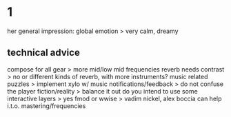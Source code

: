 # 1
her general impression: global emotion > very calm, dreamy

## technical advice
compose for all gear > more mid/low mid frequencies
reverb needs contrast > no or different kinds of reverb, with more instruments?
music related puzzles > implement xylo w/ music
notifications/feedback > do not confuse the player
fiction/reality > balance it out
do you intend to use some interactive layers > yes
fmod or wwise > vadim nickel, alex boccia can help i.t.o. mastering/frequencies

